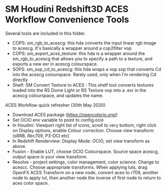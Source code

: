 # SM Houdini Redshift3D ACES Workflow Convenience Tools

Several tools are included in this folder. 
- COPS: sm_rgb_to_acescg: this hda converts the input linear rgb image to acescg. It's basically a wrapper around a cop2filter vop
- COPS: sm_export_aces_texture: this hda is a wrapper around the sm_rgb_to_acescg that allows you to specify a path to a texture, and exports a new exr in acescg colourspace.
- SOPS: sm_sop_cd_to_acescg: this hda wraps a vop sop that converts Cd into the acescg colourspace. Rarely used, only when I'm rendering Cd directly
- Shelf: SM Convert Texture to ACES : This shelf tool converts textures loaded into the RS Dome Light or RS Texture vop into a .exr in the acescg colourspace, and updates the name.

ACES Workflow quick refresher (30th May 2020)
- Download ACES package (https://opencolorio.org/)
- Set OCIO env variable to point to config.ocio
- In Houdini: Viewport right list of icons, scroll to very bottom, right click on Display options, enable Colour correction. Choose view transform (sRRB, Rec709, P3-DCI etc)
- In Redshift Renderview: Display Mode: OCIO, set view transform as above. 
- Fusion - Enable LUT, choose OCIO Colourspace. Source space acescg, output space is your view transform.
- Resolve - project settings, color management, color science: Change to acescc. Choose appropriate transforms. When applying luts, drag OpenFX ACES Transform on a new node, convert aces to r709, another node to apply lut, then another node the inverse of first node to return to aces color space.

